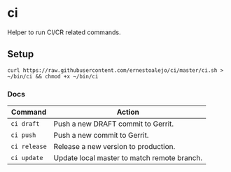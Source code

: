 
# ci

Helper to run CI/CR related commands.


## Setup

```shell
curl https://raw.githubusercontent.com/ernestoalejo/ci/master/ci.sh > ~/bin/ci && chmod +x ~/bin/ci
```


### Docs


| Command | Action |
| ------- | ------ |
| `ci draft` | Push a new DRAFT commit to Gerrit. |
| `ci push` | Push a new commit to Gerrit. |
| `ci release` | Release a new version to production. |
| `ci update` | Update local master to match remote branch. |
